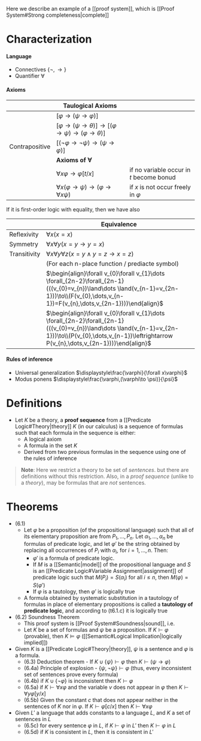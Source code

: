 
Here we describe an example of a [[proof system]], which is [[Proof System#Strong completeness|complete]]
#  Characterization

#### Language

- Connectives $\{ \lnot,\to \}$
- Quantifier $\forall$

#### Axioms 

|                | Taulogical Axioms                                                          |                                          |
| -------------- | -------------------------------------------------------------------------- | ---------------------------------------- |
|                | $[\varphi\to(\psi\to \varphi)]$                                            |                                          |
|                | $[\varphi\to(\psi\to \theta)]\to[(\varphi\to \psi)\to(\varphi\to \theta)]$ |                                          |
| Contrapositive | $[(\lnot\varphi\to\lnot\psi)\to(\psi\to\varphi)]$                          |                                          |
|                | **Axioms of $\forall$**                                                    |                                          |
|                | $\forall x \varphi\to \varphi[t/x]$                                        | if no variable occur in $t$ become bonud |
|                | $\forall x(\varphi\to \psi)\to(\varphi\to \forall x\psi)$                  | if $x$ is not occur freely in $\varphi$  |

If it is first-order logic with equality, then we have also

|              | Equivalence                                                                                                                                                                                                   |
| ------------ | ------------------------------------------------------------------------------------------------------------------------------------------------------------------------------------------------------------- |
| Reflexivity  | $\forall x (x = x)$                                                                                                                                                                                           |
| Symmetry     | $\forall x\forall y (x = y \rightarrow y = x)$                                                                                                                                                                |
| Transitivity | $\forall x \forall y \forall z (x = y \land y = z \rightarrow x = z)$                                                                                                                                         |
|              | (For each n-place function / prediacte symbol)                                                                                                                                                                |
|              | $\begin{align}\forall v_{0}\forall v_{1}\dots \forall_{2n-2}\forall_{2n-1}(((v_{0}=v_{n})\land\dots \land(v_{n-1}=v_{2n-1}))\to\\(F(v_{0},\dots,v_{n-1})=F(v_{n},\dots,v_{2n-1})))\end{align}$                |
|              | $\begin{align}\forall v_{0}\forall v_{1}\dots \forall_{2n-2}\forall_{2n-1}(((v_{0}=v_{n})\land\dots \land(v_{n-1}=v_{2n-1}))\to\\(P(v_{0},\dots,v_{n-1})\leftrightarrow P(v_{n},\dots,v_{2n-1})))\end{align}$ |

#### Rules of inference

- Universal generalization $\displaystyle\frac{\varphi}{\forall x\varphi}$
- Modus ponens $\displaystyle\frac{\varphi,(\varphi\to \psi)}{\psi}$


# Definitions

- Let $K$ be a theory, a **proof sequence** from a [[Predicate Logic#Theory|theory]] $K$ (in our calculus) is a sequence of formulas such that each formula in the sequence is either:
	- A logical axiom
	- A formula in the set $K$
	- Derived from two previous formulas in the sequence using one of the rules of inference



> **Note**: Here we restrict a theory to be set of *sentences*. but there are definitions without this restriction. Also, in a *proof sequence* (unlike to a *theory*), may be formulas that are *not* sentences.

# Theorems

- (6.1)
	- Let $\varphi$ be a proposition (of the propositional language) such that all of its elementary proposition are from $P_{1}, ..., P_{n}$. Let $\alpha_{1}, ..., \alpha_{n}$ be formulas of predicate logic, and let $\varphi'$ be the string obtained by replacing all occurrences of $P_{i}$  with $\alpha_{i}$, for $i=1, \dots, n$. Then:
		- $\varphi'$ is a formula of predicate logic.
		- If $M$ is a [[Semantic|model]] of the propositional language and $S$ is an [[Predicate Logic#Variable Assignment|assignment]] of predicate logic such that $M(P_{i}) = S(\alpha_{i})$ for all ${i}\leq n$, then $M(\varphi) = S(\varphi ')$
		- If $\varphi$ is a tautology, then $\varphi'$ is logically true
	- A formula obtained by systematic substitution in a tautology of formulas in place of elementary propositions is called a **tautology of predicate logic**, and according to (t6.1.c) it is logically true
- (6.2) Soundness Theorem
	- This proof system is [[Proof System#Soundness|sound]], i.e.
	- Let $K$ be a set of formulas and $\psi$ be a proposition. If $K\vdash \varphi$ (provable), then $K \models\varphi$ ([[Semantic#Logical Implication|logically implied]])
- Given $K$ is a [[Predicate Logic#Theory|theory]], $\psi$ is a sentence and $\varphi$ is a formula. 
	- (6.3) Deduction theorem - If $K\cup \{ \psi \}\vdash \varphi$ then $K \vdash ( \psi \to \varphi)$
	- (6.4a) Principle of explosion - $\{ \psi,\lnot \psi \}\vdash \varphi$ (thus, every inconsistent set of sentences prove every formula)
	- (6.4b) if $K\cup \{ \lnot \varphi \}$ is inconsistent then $K \vdash \varphi$
	- (6.5a) if $K\vdash \forall x\varphi$ and the variable $v$ does not appear in $\varphi$ then $K \vdash \forall y \varphi[y/x]$
	- (6.5b) Given the constant $c$ that does not appear neither in the sentences of $K$ nor in $\varphi$. If $K \vdash \varphi[c / x]$ then $K \vdash \forall x \varphi$
- Given $L'$ a language that adds constants to a language $L$, and $K$ a set of sentences in $L$
	- (6.5c) for every sentence $\varphi$ in $L$, if $K \vdash \varphi$ in $L'$ then $K \vdash \varphi$ in $L$
	- (6.5d) if $K$ is consistent in $L$, then it is consistent in $L'$

